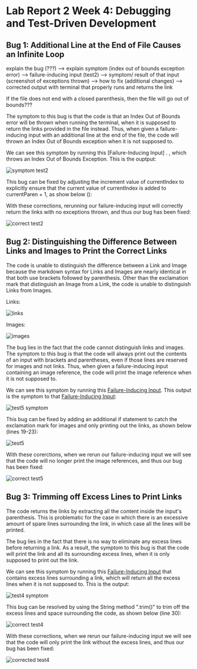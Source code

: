 # Lab Report 2 Week 4: Debugging and Test-Driven Development

## Bug 1: Additional Line at the End of File Causes an Infinite Loop

explain the bug (???) --> explain symptom (index out of bounds exception error) --> failure-inducing input (test2) --> symptom/ result of that input (screenshot of exceptions thrown) --> how to fix (additional changes) --> corrected output with terminal that properly runs and returns the link

If the file does not end with a closed parenthesis, then the file will go out of bounds???

The symptom to this bug is that the code is that an Index Out of Bounds error will be thrown when running the terminal, when it is supposed to return the links provided in the file instead. Thus, when given a failure-inducing input with an additional line at the end of the file, the code will thrown an Index Out of Bounds exception when it is not supposed to.

We can see this symptom by running this [Failure-Inducing Input]
. , which throws an Index Out of Bounds Exception. This is the ouptput:



![symptom test2](https://user-images.githubusercontent.com/103288140/165601033-7eb5dacd-5dcb-44e0-b031-34527d035be4.PNG)

This bug can be fixed by adjusting the increment value of currentIndex to explicitly ensure that the current value of currentIndex is added to currentParen + 1, as show below ():




With these corrections, rerunning our failure-inducing input will correctly return the links with no exceptions thrown, and thus our bug has been fixed:



![correct test2](https://user-images.githubusercontent.com/103288140/165601421-7889a3af-6d31-4769-b489-1d09c1fca438.PNG)


## Bug 2: Distinguishing the Difference Between Links and Images to Print the Correct Links
The code is unable to distinguish the difference between a Link and Image because the markdown syntax for Links and Images are nearly identical in that both use brackets followed by parenthesis. Other than the exclamation mark that distinguish an Image from a Link, the code is unable to distinguish Links from Images. 

Links: 

![links](https://user-images.githubusercontent.com/103288140/165162129-773c0f84-af37-4fbf-9932-c2854a2fc234.PNG)

Images:

![images](https://user-images.githubusercontent.com/103288140/165162141-2f12e5cd-eab0-4e80-8912-c818cdc3703c.PNG)


The bug lies in the fact that the code cannot distinguish links and images.
The symptom to this bug is that the code will always print out the contents of an input with brackets and parentheses, even if those lines are reserved for images and not links. Thus, when given a failure-inducing input containing an image reference, the code will print the image reference when it is not supposed to. 

We can see this symptom by running this [Failure-Inducing Input](https://github.com/kieraliz/markdown-parser/blob/main/test5.md). This output is the symptom to that [Failure-Inducing Input](https://github.com/kieraliz/markdown-parser/blob/main/test5.md): 



![test5 symptom](https://user-images.githubusercontent.com/103288140/165159855-c1d42b78-f311-4dd3-9c54-16272265c3d6.PNG)


This bug can be fixed by adding an additional if statement to catch the exclamation mark for images and only printing out the links, as shown below (lines 19-23):



![test5](https://user-images.githubusercontent.com/103288140/165159142-b941f7d0-9a39-4413-85dd-af5b78a9cc9a.PNG)

With these corerctions, when we rerun our failure-inducing input we will see that the code will no longer print the image references, and thus our bug has been fixed: 



![correct test5](https://user-images.githubusercontent.com/103288140/165162907-3bd1d3f8-dd23-44fa-be36-f6aa43c1a996.PNG)

## Bug 3: Trimming off Excess Lines to Print Links
The code returns the links by extracting all the content inside the input's parenthesis. This is problematic for the case in which there is an excessive amount of spare lines surrounding the link, in which case all the lines will be printed. 

The bug lies in the fact that there is no way to eliminate any excess lines before returning a link. As a result, the symptom to this bug is that the code will print the link and all its surrounding excess lines, when it is only supposed to print out the link. 

We can see this symptom by running this [Failure-Inducing Input](https://github.com/kieraliz/markdown-parser/blob/main/test4.md) that contains excess lines surrounding a link, which will return all the excess lines when it is not supposed to. This is the output:



![test4 symptom](https://user-images.githubusercontent.com/103288140/165167796-ffb9d0cb-ea10-47d9-931f-49aba9b4324d.PNG)

This bug can be resolved by using the String method ".trim()" to trim off the excess lines and space surrounding the code, as shown below (line 30):



![correct test4](https://user-images.githubusercontent.com/103288140/165168057-6e209cca-223b-4e51-afa2-2a4a0bb64773.PNG)

With these corrections, when we rerun our failure-inducing input we will see that the code will only print the link without the excess lines, and thus our bug has been fixed:



![corrected test4](https://user-images.githubusercontent.com/103288140/165168326-93fc5ec6-5a0d-46b1-b03f-dcb1482c0866.PNG)
